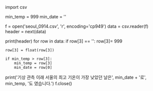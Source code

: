 import csv

min_temp = 999
min_date = ''

f = open('seoul_0914.csv', 'r', encoding='cp949')
data = csv.reader(f)
header = next(data)

print(header)
for row in data:
    if row[3] == '':
        row[3]= 999
    
    row[3] = float(row[3])
    
    if min_temp > row[3]:
        min_temp = row[3]
        min_date = row[0]

print('기상 관측 이래 서울의 최고 기온이 가장 낮았던 날은', min_date + '로', min_temp, '도 였습니다.')
f.close()
